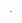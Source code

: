 <!-- challege: select where
select * from film
select description from film where title = 'Outlaw Hanky'

select phone from "address" where address = '259 Ipoh Drive' 
 -->

<!-- 
Challenge: ORDER BY
select phone from "address" where address = '259 Ipoh Drive'  

select phone from "address" where address = '259 Ipoh Drive' 

select count(length) from film where length <= 50
-->

<!-- General Challenge 1
select count(amount) from payment where amount > 5

select count(*) from actor where first_name like 'P%'

select count(distinct(district)) from address

select distinct(district) from address

select count(*) from film where rating = 'R' and replacement_cost between 5 and 15

select count(*) from film where title like '%Truman%' -->

<!-- Challenge Group BY

--we have 2 staff members, with staff IDs 1 and 2. We want to give a bonus to the stff member that handled the most payments.(most in terms of number ofpayments processed, not total dollar amount).--
-- how many payments did each staff member handle and who gets the bonus--
select count(payment_id) from payment group by staff_id

--Corporate HQ is conducting a study on the relationship between replacement cost and a movie MPAA rating(G, PG, R ,ETC)--
--What is the average replacement cost perr MPAA rating 
--NOTE: You may need to expand the AVG column to view correct results
select rating, avg(replacement_cost) from film group by rating

--We are running a promotion to reward our top 5 customers with coupons.--
--what are the customer ids of the top 5 customers by total spend?
select customer_id, sum(amount) from payment group by customer_id order by sum(amount) desc limit 5 -->

<!-- --ASSESSMENT TEST 1 --
-- 1) Return the customer IDs of customers who have spent at least $110 with the staff member who has an ID of 2. --
-- The answer should be customers 187 and 148 --
select customer_id, sum(amount) from payment where staff_id = 2 group by customer_id having sum(amount) >=110

-- 2) How many films begin with the letter J?--
-- The answer should be 20 --
select count(title) from film where title like 'J%'

--3) What customer has the highest customer ID number whose name starts with an 'E' and has an address ID lower than 500?
-- The answer is Eddie Tomlin
select first_name, last_name from customer where address_id < 500 and first_name like 'E%' order by customer_id DESC limit 1 -->
`           
